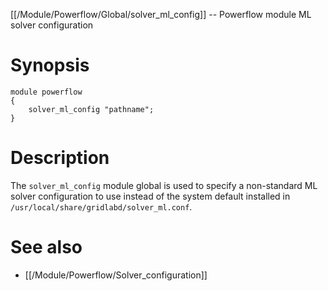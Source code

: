 [[/Module/Powerflow/Global/solver_ml_config]] -- Powerflow module ML solver configuration

# Synopsis
~~~
module powerflow
{
    solver_ml_config "pathname";
}
~~~

# Description

The `solver_ml_config` module global is used to specify a non-standard ML solver configuration to use instead of the system default installed in `/usr/local/share/gridlabd/solver_ml.conf`.

# See also
* [[/Module/Powerflow/Solver_configuration]]